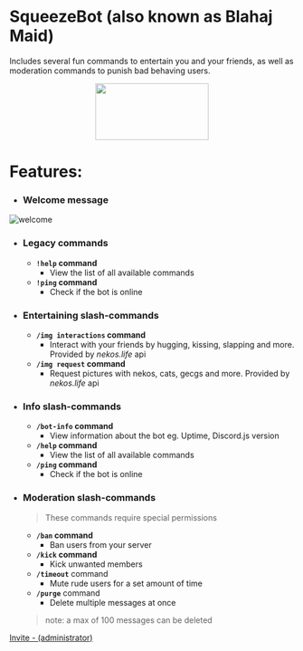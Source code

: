 # SqueezeBot (also known as Blahaj Maid)    
  
Includes several fun commands to entertain you and your friends, as well as moderation commands to punish bad behaving users.     
<p align="center">
  <a href="https://discord.com/api/oauth2/authorize?client_id=938121371484061766&permissions=1102196230214&scope=bot%20applications.commands" 
     rel="Invite bot - recommended">
	  <img src="https://files.catbox.moe/mjkcb9.png" 
	        width="200" 
    		height="100"/></a>
</p>

# Features:  
* ### Welcome message
![welcome](https://de.catbox.moe/a8ublk.png)  

- ### Legacy commands
	- **`!help` command**
  		- View the list of all available commands  
	- **`!ping` command**
  		- Check if the bot is online

* ### Entertaining slash-commands
	* **`/img interactions` command**
		* Interact with your friends by hugging, kissing, slapping and more. Provided by *nekos.life* api
	* **`/img request` command**
		* Request pictures with nekos, cats, gecgs and more. Provided by *nekos.life* api

- ### Info slash-commands
	- **`/bot-info` command** 
		- View information about the bot eg. Uptime, Discord.js version
	- **`/help` command** 
		- View the list of all available commands  
	- **`/ping` command** 
		- Check if the bot is online

* ### Moderation slash-commands
	> These commands require special permissions
	* **`/ban` command**
  		* Ban users from your server   
	* **`/kick` command**
  		* Kick unwanted members  
	* **`/timeout`** command
  		* Mute rude users for a set amount of time    
	* **`/purge`** command
 	 	* Delete multiple messages at once
	> note: a max of 100 messages can be deleted

[Invite - (administrator)](https://discord.com/api/oauth2/authorize?client_id=938121371484061766&permissions=8&scope=bot%20applications.commands) 
